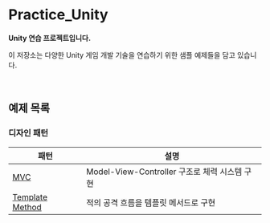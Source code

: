 # Practice_Unity

**Unity 연습 프로젝트입니다.**

이 저장소는 다양한 Unity 게임 개발 기술을 연습하기 위한 샘플 예제들을 담고 있습니다.

<br>

## 예제 목록

### 디자인 패턴

|패턴|설명|
|-|-|
|[MVC](https://github.com/zelkovahill/Practice_Unity/01_DesignPattern/MVC)|Model-View-Controller 구조로 체력 시스템 구현|
|[Template Method](https://github.com/zelkovahill/Practice_Unity/01_DesignPattern/TemplateMethod)|적의 공격 흐름을 템플릿 메서드로 구현|
